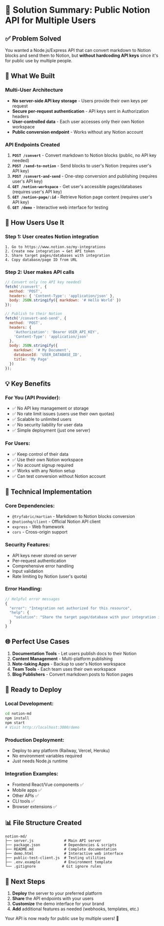 # 🎉 Solution Summary: Public Notion API for Multiple Users

## ✅ Problem Solved

You wanted a Node.js/Express API that can convert markdown to Notion blocks and send them to Notion, but **without hardcoding API keys** since it's for public use by multiple people.

## 🚀 What We Built

### **Multi-User Architecture**
- **No server-side API key storage** - Users provide their own keys per request
- **Secure per-request authentication** - API keys sent in Authorization headers
- **User-controlled data** - Each user accesses only their own Notion workspace
- **Public conversion endpoint** - Works without any Notion account

### **API Endpoints Created**

1. **`POST /convert`** - Convert markdown to Notion blocks (public, no API key needed)
2. **`POST /send-to-notion`** - Send blocks to user's Notion (requires user's API key)
3. **`POST /convert-and-send`** - One-step conversion and publishing (requires user's API key)
4. **`GET /notion-workspace`** - Get user's accessible pages/databases (requires user's API key)
5. **`GET /notion-page/:id`** - Retrieve Notion page content (requires user's API key)
6. **`GET /demo`** - Interactive web interface for testing

## 🔐 How Users Use It

### **Step 1: User creates Notion integration**
```
1. Go to https://www.notion.so/my-integrations
2. Create new integration → Get API token
3. Share target pages/databases with integration
4. Copy database/page ID from URL
```

### **Step 2: User makes API calls**
```javascript
// Convert only (no API key needed)
fetch('/convert', {
  method: 'POST',
  headers: { 'Content-Type': 'application/json' },
  body: JSON.stringify({ markdown: '# Hello World' })
});

// Publish to their Notion
fetch('/convert-and-send', {
  method: 'POST',
  headers: {
    'Authorization': 'Bearer USER_API_KEY',
    'Content-Type': 'application/json'
  },
  body: JSON.stringify({
    markdown: '# My Document',
    databaseId: 'USER_DATABASE_ID',
    title: 'My Page'
  })
});
```

## 💡 Key Benefits

### **For You (API Provider):**
- ✅ No API key management or storage
- ✅ No rate limit issues (users use their own quotas)
- ✅ Scalable to unlimited users
- ✅ No security liability for user data
- ✅ Simple deployment (just one server)

### **For Users:**
- ✅ Keep control of their data
- ✅ Use their own Notion workspace
- ✅ No account signup required
- ✅ Works with any Notion setup
- ✅ Can test conversion without Notion account

## 🔧 Technical Implementation

### **Core Dependencies:**
- `@tryfabric/martian` - Markdown to Notion blocks conversion
- `@notionhq/client` - Official Notion API client
- `express` - Web framework
- `cors` - Cross-origin support

### **Security Features:**
- API keys never stored on server
- Per-request authentication
- Comprehensive error handling
- Input validation
- Rate limiting by Notion (user's quota)

### **Error Handling:**
```javascript
// Helpful error messages
{
  "error": "Integration not authorized for this resource",
  "help": {
    "solution": "Share the target page/database with your integration in Notion"
  }
}
```

## 🌐 Perfect Use Cases

1. **Documentation Tools** - Let users publish docs to their Notion
2. **Content Management** - Multi-platform publishing
3. **Note-taking Apps** - Backup to user's Notion workspace
4. **Team Tools** - Each team uses their own workspace
5. **Blog Publishers** - Convert markdown posts to Notion pages

## 🚀 Ready to Deploy

### **Local Development:**
```bash
cd notion-md
npm install
npm start
# Visit http://localhost:3000/demo
```

### **Production Deployment:**
- Deploy to any platform (Railway, Vercel, Heroku)
- No environment variables required
- Just needs Node.js runtime

### **Integration Examples:**
- Frontend React/Vue components ✅
- Mobile apps ✅ 
- Other APIs ✅
- CLI tools ✅
- Browser extensions ✅

## 📊 File Structure Created

```
notion-md/
├── server.js              # Main API server
├── package.json           # Dependencies & scripts
├── README.md              # Complete documentation
├── demo.html              # Interactive web interface
├── public-test-client.js  # Testing utilities
├── .env.example           # Environment template
└── .gitignore            # Git ignore rules
```

## 🎯 Next Steps

1. **Deploy** the server to your preferred platform
2. **Share** the API endpoints with your users
3. **Customize** the demo interface for your brand
4. **Add** additional features as needed (webhooks, templates, etc.)

Your API is now ready for public use by multiple users! 🎉
